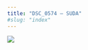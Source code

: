 ```yaml
---
title: "DSC_0574 – SUDA"
#slug: "index"
---
```


[![](/wp-content/2015/05/DSC_0574-300x201.jpg)](/wp-content/2015/05/DSC_0574.jpg)